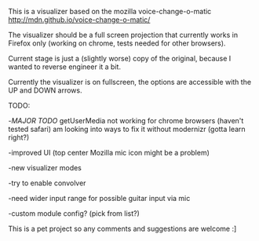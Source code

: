 This is a visualizer based on the mozilla voice-change-o-matic
http://mdn.github.io/voice-change-o-matic/

The visualizer should be a full screen projection that currently works in Firefox only (working on chrome, tests needed for other browsers).

Current stage is just a (slightly worse) copy of the original, because I wanted to reverse engineer it a bit.

Currently the visualizer is on fullscreen, the options are accessible with the UP and DOWN arrows.

TODO:

-*MAJOR TODO* getUserMedia not working for chrome browsers (haven't tested safari) am looking into ways to fix it without modernizr (gotta learn right?)

-improved UI (top center Mozilla mic icon might be a problem)

-new visualizer modes

-try to enable convolver

-need wider input range for possible guitar input via mic

-custom module config? (pick from list?)

This is a pet project so any comments and suggestions are welcome :]
